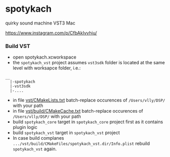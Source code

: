 # spotykach
quirky sound machine
VST3 Mac

https://www.instagram.com/p/CfbAkIvvhju/

### Build VST

- open spotykach.xcworkspace
- the `spotykach_vst` project assumes `vst3sdk` folder is located at the same level with worksapce folder, i.e.:
```
__
  |-spotykach
  |-vst3sdk
  |-....
```
- in file [vst/CMakeLists.txt](https://github.com/vlad-litvinenko/spotykach/blob/main/vst/CMakeLists.txt) batch-replace occurences of `/Users/vlly/DSP/` with your path
- in file [vst/build/CMakeCache.txt](https://github.com/vlad-litvinenko/spotykach/blob/main/vst/build/CMakeCache.txt) batch-replace occurences of `/Users/vlly/DSP/` with your path
- build `spotykach_core` target in `spotykach_core` project first as it contains plugin logic
- build `spotykach_vst` target in `spotykach_vst` project
- In case build complanes `.../vst/build/CMakeFiles/spotykach_vst.dir/Info.plist` rebuild `spotykach_vst` again.
